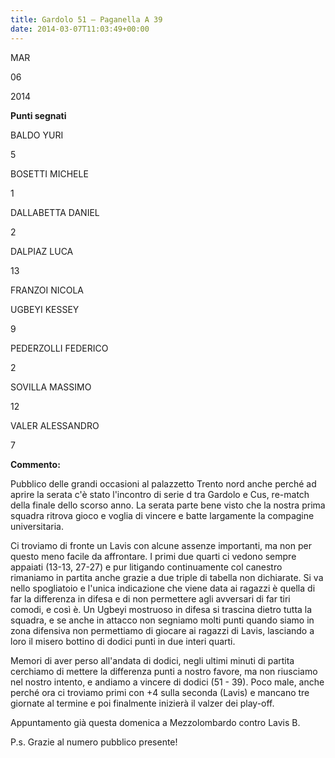 ```yaml
---
title: Gardolo 51 – Paganella A 39
date: 2014-03-07T11:03:49+00:00
---
```

MAR

06

2014

**Punti segnati**

BALDO YURI

5

BOSETTI MICHELE

1

DALLABETTA DANIEL

2

DALPIAZ LUCA

13

FRANZOI NICOLA

UGBEYI KESSEY

9

PEDERZOLLI FEDERICO

2

SOVILLA MASSIMO

12

VALER ALESSANDRO

7

**Commento:**

Pubblico delle grandi occasioni al palazzetto Trento nord anche perché ad aprire la serata c'è stato l'incontro di serie d tra Gardolo e Cus, re-match della finale dello scorso anno. La serata parte bene visto che la nostra prima squadra ritrova gioco e voglia di vincere e batte largamente la compagine universitaria.

Ci troviamo di fronte un Lavis con alcune assenze importanti, ma non per questo meno facile da affrontare. I primi due quarti ci vedono sempre appaiati (13-13, 27-27) e pur litigando continuamente col canestro rimaniamo in partita anche grazie a due triple di tabella non dichiarate. Si va nello spogliatoio e l'unica indicazione che viene data ai ragazzi è quella di far la differenza in difesa e di non permettere agli avversari di far tiri comodi, e così è. Un Ugbeyi mostruoso in difesa si trascina dietro tutta la squadra, e se anche in attacco non segniamo molti punti quando siamo in zona difensiva non permettiamo di giocare ai ragazzi di Lavis, lasciando a loro il misero bottino di dodici punti in due interi quarti.

Memori di aver perso all'andata di dodici, negli ultimi minuti di partita cerchiamo di mettere la differenza punti a nostro favore, ma non riusciamo nel nostro intento, e andiamo a vincere di dodici (51 - 39). Poco male, anche perché ora ci troviamo primi con +4 sulla seconda (Lavis) e mancano tre giornate al termine e poi finalmente inizierà il valzer dei play-off.

Appuntamento già questa domenica a Mezzolombardo contro Lavis B.

P.s. Grazie al numero pubblico presente!